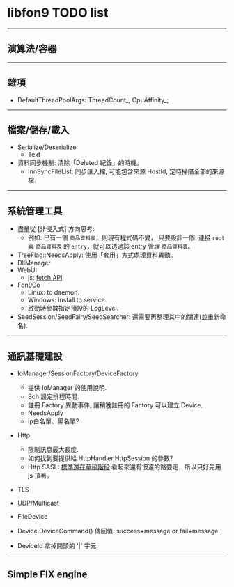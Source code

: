 libfon9 TODO list
=======================

---------------------------------------
## 演算法/容器
---------------------------------------
## 雜項
* DefaultThreadPoolArgs: ThreadCount_, CpuAffinity_;

---------------------------------------
## 檔案/儲存/載入
* Serialize/Deserialize
  * Text
* 資料同步機制: 清除「Deleted 紀錄」的時機。
  * InnSyncFileList: 同步匯入檔, 可能包含來源 HostId, 定時掃描全部的來源檔.
---------------------------------------
## 系統管理工具

* 盡量從 [非侵入式] 方向思考:
  * 例如: 已有一個 `商品資料表`，則現有程式碼不變，
    只要設計一個: 連接 `root` 與 `商品資料表` 的 `entry`，就可以透過該 entry 管理 `商品資料表`。
* TreeFlag::NeedsApply: 使用「套用」方式處理資料異動。
* DllManager
* WebUI
  * js: [fetch API](https://notfalse.net/31/fetch-api)
* Fon9Co
  * Linux: to daemon.
  * Windows: install to service.
  * 啟動時參數指定預設的 LogLevel.
* SeedSession/SeedFairy/SeedSearcher: 還需要再整理其中的關連(並重新命名).

---------------------------------------
## 通訊基礎建設
* IoManager/SessionFactory/DeviceFactory
  * 提供 IoManager 的使用說明.
  * Sch 設定排程時間.
  * 註冊 Factory 異動事件, 讓稍晚註冊的 Factory 可以建立 Device.
  * NeedsApply
  * ip白名單、黑名單?
* Http
  * 限制訊息最大長度.
  * 如何找到要提供給 HttpHandler,HttpSession 的參數?
  * Http SASL: [標準還在草稿階段](https://tools.ietf.org/id/draft-vanrein-httpauth-sasl-00.html)
    看起來還有很遠的路要走，所以只好先用 js 頂著。
* TLS
  
  
* UDP/Multicast
* FileDevice
* Device.DeviceCommand() 傳回值: success+message or fail+message.
* DeviceId 拿掉開頭的 '|' 字元.
---------------------------------------
## Simple FIX engine
